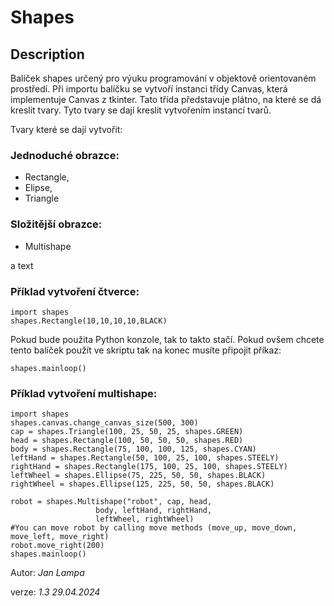 # Shapes

## Description
Balíček shapes určený pro výuku programování v objektově orientovaném
prostředí.
Při importu balíčku se vytvoří instanci třídy Canvas, která
implementuje Canvas z tkinter. Tato třída představuje plátno, na
které se dá kreslit tvary.
Tyto tvary se dají kreslit vytvořením instancí tvarů.

Tvary které se dají vytvořit:

### Jednoduché obrazce:
* Rectangle,
* Elipse,
* Triangle

### Složitější obrazce:
* Multishape
    
a text

### Příklad vytvoření čtverce:
```
import shapes
shapes.Rectangle(10,10,10,10,BLACK)
```

Pokud bude použita Python konzole, tak to takto stačí.
Pokud ovšem chcete tento balíček použít ve skriptu tak na konec
musíte připojit příkaz:
```
shapes.mainloop()
```
### Příklad vytvoření multishape:
```
import shapes
shapes.canvas.change_canvas_size(500, 300)
cap = shapes.Triangle(100, 25, 50, 25, shapes.GREEN)
head = shapes.Rectangle(100, 50, 50, 50, shapes.RED)
body = shapes.Rectangle(75, 100, 100, 125, shapes.CYAN)
leftHand = shapes.Rectangle(50, 100, 25, 100, shapes.STEELY)
rightHand = shapes.Rectangle(175, 100, 25, 100, shapes.STEELY)
leftWheel = shapes.Ellipse(75, 225, 50, 50, shapes.BLACK)
rightWheel = shapes.Ellipse(125, 225, 50, 50, shapes.BLACK)

robot = shapes.Multishape("robot", cap, head,
                   body, leftHand, rightHand,
                   leftWheel, rightWheel)
#You can move robot by calling move methods (move_up, move_down, move_left, move_right)
robot.move_right(200)
shapes.mainloop()
```


Autor: *Jan Lampa*

verze: *1.3 29.04.2024*
